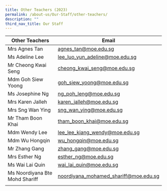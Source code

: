 ```yaml
---
title: Other Teachers (2023)
permalink: /about-us/Our-Staff/other-teachers/
description: ""
third_nav_title: Our Staff
---
```

| Other Teachers  | Email  |
|-|---|
| Mrs Agnes Tan  | [agnes\_tan@moe.edu.sg](mailto:agnes_tan@moe.edu.sg)  |
| Ms Adeline Lee  | [lee\_luo\_yun\_adeline@moe.edu.sg](mailto:lee_luo_yun_adeline@moe.edu.sg)  |
| Mr Cheong Kwai Seng  | [cheong\_kwai\_seng@moe.edu.sg](mailto:cheong_kwai_seng@moe.edu.sg)  |
| Mdm Goh Siew Yoong  | [goh\_siew\_yoong@moe.edu.sg](mailto:goh_siew_yoong@moe.edu.sg)  |
| Ms Josephine Ng  | [ng\_poh\_leng@moe.edu.sg](mailto:ng_poh_leng@moe.edu.sg)  |
| Mrs Karen Jalleh  | [karen\_jalleh@moe.edu.sg](mailto:karen_jalleh@moe.edu.sg)  |
| Mrs Sng Wan Ying  | [sng\_wan\_ying@moe.edu.sg](mailto:sng_wan_ying@moe.edu.sg)  |
| Mr Tham Boon Khai  | [tham\_boon\_khai@moe.edu.sg](mailto:tham_boon_khai@moe.edu.sg)  |
| Mdm Wendy Lee  | [lee\_lee\_kiang\_wendy@moe.edu.sg](mailto:lee_lee_kiang_wendy@moe.edu.sg)  |
| Mdm Wu Hongqin  | [wu\_hongqin@moe.edu.sg](mailto:wu_hongqin@moe.edu.sg)  |
| Mr Zhang Gang  | [zhang\_gang@moe.edu.sg](mailto:zhang_gang@moe.edu.sg)  |
| Mrs Esther Ng  | [esther\_ng@moe.edu.sg](mailto:esther_ng@moe.edu.sg)  |
| Ms Wai Lai Quin | [wai\_lai\_quin@moe.edu.sg](mailto:wai_lai_quin@moe.edu.sg)  |
| Ms Noordiyana Bte Mohd Shariff  | [noordiyana\_mohamed\_shariff@moe.edu.sg](mailto:noordiyana_mohamed_shariff@moe.edu.sg)  |
|   |   |